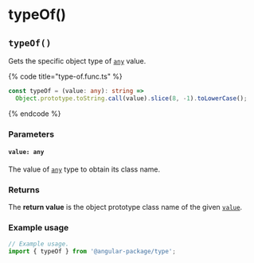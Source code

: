 # typeOf()

## `typeOf()`

Gets the specific object type of [`any`](https://www.typescriptlang.org/docs/handbook/basic-types.html#any) value.

{% code title="type-of.func.ts" %}
```typescript
const typeOf = (value: any): string =>
  Object.prototype.toString.call(value).slice(8, -1).toLowerCase();
```
{% endcode %}

### Parameters

#### `value: any`

The value of [`any`](https://www.typescriptlang.org/docs/handbook/basic-types.html#any) type to obtain its class name.

### Returns

The **return value** is the object prototype class name of the given [`value`](typeof.md#value-any).

### Example usage

```typescript
// Example usage.
import { typeOf } from '@angular-package/type';

```
